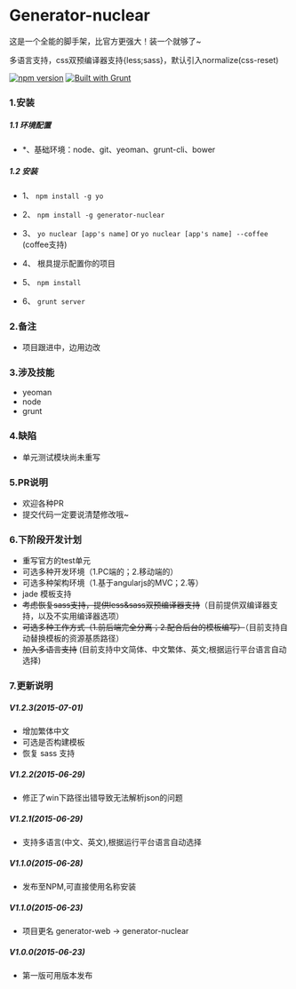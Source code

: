# Generator-nuclear
这是一个全能的脚手架，比官方更强大！装一个就够了~

多语言支持，css双预编译器支持{less;sass}，默认引入normalize(css-reset)

[![npm version](https://badge.fury.io/js/engine.io.svg)](http://badge.fury.io/js/engine.io)
[![Built with Grunt](https://cdn.gruntjs.com/builtwith.png)](http://gruntjs.com/)

### 1.安装

##### 1.1 环境配置

-  *、基础环境：node、git、yeoman、grunt-cli、bower


##### 1.2 安装
- 1、 `npm install -g yo`

- 2、 `npm install -g generator-nuclear`

- 3、 `yo nuclear [app's name]` or `yo nuclear [app's name] --coffee` (coffee支持)

- 4、 根具提示配置你的项目

- 5、 `npm install`

- 6、 `grunt server`


### 2.备注

-   项目跟进中，边用边改

### 3.涉及技能

- yeoman
- node
- grunt

### 4.缺陷

- 单元测试模块尚未重写

### 5.PR说明
- 欢迎各种PR
- 提交代码一定要说清楚修改哦~

### 6.下阶段开发计划
- 重写官方的test单元
- 可选多种开发环境（1.PC端的；2.移动端的）
- 可选多种架构环境（1.基于angularjs的MVC；2.等）
- jade 模板支持
- ~~考虑恢复sass支持，提供less&sass双预编译器支持~~（目前提供双编译器支持，以及不实用编译器选项）
- ~~可选多种工作方式（1.前后端完全分离；2.配合后台的模板编写）~~（目前支持自动替换模板的资源基质路径）
- ~~加入多语言支持~~  (目前支持中文简体、中文繁体、英文;根据运行平台语言自动选择)

### 7.更新说明
##### V1.2.3(2015-07-01)
- 增加繁体中文
- 可选是否构建模板
- 恢复 sass 支持

##### V1.2.2(2015-06-29)
-  修正了win下路径出错导致无法解析json的问题

##### V1.2.1(2015-06-29)
- 支持多语言(中文、英文),根据运行平台语言自动选择

##### V1.1.0(2015-06-28)
- 发布至NPM,可直接使用名称安装

##### V1.1.0(2015-06-23)
- 项目更名
  generator-web  ->   generator-nuclear

##### V1.0.0(2015-06-23)
- 第一版可用版本发布
